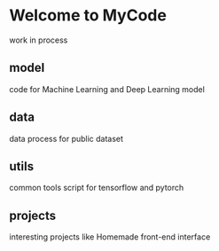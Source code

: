 # Welcome to MyCode
work in process

## model 
code for Machine Learning and Deep Learning model

## data
data process for public dataset

## utils
common tools script for tensorflow and pytorch

## projects
interesting projects like Homemade front-end interface
